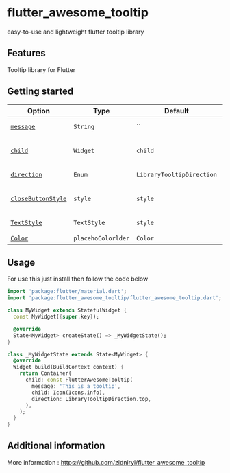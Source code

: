 <!--
This README describes the package. If you publish this package to pub.dev,
this README's contents appear on the landing page for your package.

For information about how to write a good package README, see the guide for
[writing package pages](https://dart.dev/guides/libraries/writing-package-pages).

For general information about developing packages, see the Dart guide for
[creating packages](https://dart.dev/guides/libraries/create-library-packages)
and the Flutter guide for
[developing packages and plugins](https://flutter.dev/developing-packages).
-->

# flutter_awesome_tooltip
easy-to-use and lightweight flutter tooltip library

## Features

Tooltip library for Flutter

## Getting started

Option | Type | Default | Description
--- | --- | --- | ---
|[`message`](#message) | `String` | `` | String text tooltip.|
|[`child`](#child) | `Widget` | `child` | for icon or others child stuff
|[`direction`](#direction) | `Enum` | `LibraryTooltipDirection` | direction for tooltip
|[`closeButtonStyle`](#closeButtonStyle) | `style` | `style` | style for input close x
|[`TextStyle`](#TextStyle) | `TextStyle` | `style` | style for text tooltip
|[`Color`](#Color) | `placehoColorlder` | `Color` | Color Text


## Usage

For use this just install then follow the code below

```dart
import 'package:flutter/material.dart';
import 'package:flutter_awesome_tooltip/flutter_awesome_tooltip.dart';

class MyWidget extends StatefulWidget {
  const MyWidget({super.key});

  @override
  State<MyWidget> createState() => _MyWidgetState();
}

class _MyWidgetState extends State<MyWidget> {
  @override
  Widget build(BuildContext context) {
    return Container(
      child: const FlutterAwesomeTooltip(
        message: 'This is a tooltip',
        child: Icon(Icons.info),
        direction: LibraryTooltipDirection.top,
      ),
    );
  }
}

```

## Additional information

More information : https://github.com/zidniryi/flutter_awesome_tooltip